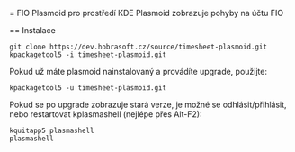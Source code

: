 = FIO Plasmoid pro prostředí KDE
Plasmoid zobrazuje pohyby na účtu FIO

== Instalace

    git clone https://dev.hobrasoft.cz/source/timesheet-plasmoid.git
    kpackagetool5 -i timesheet-plasmoid.git


Pokud už máte plasmoid nainstalovaný a provádíte upgrade, použijte:

    kpackagetool5 -u timesheet-plasmoid.git

Pokud se po upgrade zobrazuje stará verze, je možné se odhlásit/přihlásit, nebo
restartovat kplasmashell (nejlépe přes Alt-F2):

    kquitapp5 plasmashell
    plasmashell


